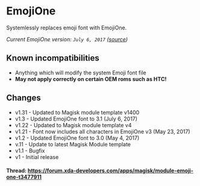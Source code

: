 # EmojiOne
Systemlessly replaces emoji font with EmojiOne.

*Current EmojiOne version: `July 6, 2017` ([source](https://github.com/Ranks/emojione/raw/master/extras/fonts/emojione-android.ttf))*

## Known incompatibilities
* Anything which will modify the system Emoji font file
* **May not apply correctly on certain OEM roms such as HTC!**

## Changes
* v1.31 - Updated to Magisk module template v1400
* v1.3 - Updated EmojiOne font to 3.1 (July 6, 2017)
* v1.22 - Updated to Magisk module template v4
* v1.21 - Font now includes all characters in EmojiOne v3 (May 23, 2017)
* v1.2 - Updated EmojiOne font to 3.0 (May 4, 2017)
* v.11 - Update to latest Magisk Module template
* v1.1 - Bugfix
* v1 - Initial release


#### Thread: https://forum.xda-developers.com/apps/magisk/module-emoji-one-t3477911
